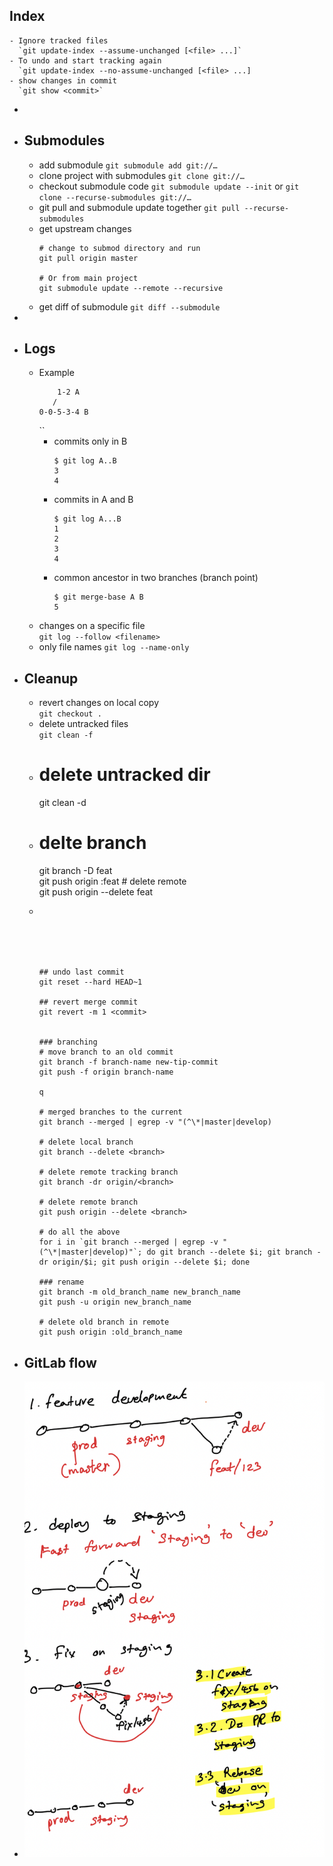 ## Index
	- Ignore tracked files
	  `git update-index --assume-unchanged [<file> ...]`
	- To undo and start tracking again
	  `git update-index --no-assume-unchanged [<file> ...]
	- show changes in commit  
	  `git show <commit>`
-
- ## Submodules
	- add submodule
	  `git submodule add git://…`
	- clone project with submodules
	  `git clone git://…`
	- checkout submodule code
	  `git submodule update --init`
	  or
	  `git clone --recurse-submodules git://…`
	- git pull and submodule update together
	  `git pull --recurse-submodules`
	- get upstream changes
	  ```
	  # change to submod directory and run
	  git pull origin master
	  
	  # Or from main project
	  git submodule update --remote --recursive
	  ```
	- get diff of submodule
	  `git diff --submodule`
-
- ## Logs
	- Example
	  ```
	      1-2 A  
	     /  
	  0-0-5-3-4 B
	  ```
	  ``
		- commits only in B  
		  ```
		  $ git log A..B  
		  3  
		  4
		  ```
		- commits in A and B  
		  ```
		  $ git log A...B  
		  1  
		  2  
		  3  
		  4
		  ```
		- common ancestor in two branches (branch point)
		  ```
		  $ git merge-base A B  
		  5
		  ```
	- changes on a specific file  
	  `git log --follow <filename>`
	- only file names
	  `git log --name-only`
- ## Cleanup
	- revert changes on local copy  
	  ``git checkout .``
	- delete untracked files  
	  `git clean -f`
	- # delete untracked dir  
	  git clean -d
	- # delte branch  
	  git branch -D feat  
	  git push origin :feat # delete remote  
	  git push origin --delete feat
	- ```
	  
	  
	  
	  
	  
	  
	  ## undo last commit  
	  git reset --hard HEAD~1
	  
	  ## revert merge commit  
	  git revert -m 1 <commit>
	  
	  
	  ### branching  
	  # move branch to an old commit  
	  git branch -f branch-name new-tip-commit  
	  git push -f origin branch-name
	  
	  q
	  
	  # merged branches to the current  
	  git branch --merged | egrep -v "(^\*|master|develop)
	  
	  # delete local branch  
	  git branch --delete <branch>
	  
	  # delete remote tracking branch  
	  git branch -dr origin/<branch>
	  
	  # delete remote branch  
	  git push origin --delete <branch>
	  
	  # do all the above  
	  for i in `git branch --merged | egrep -v "(^\*|master|develop)"`; do git branch --delete $i; git branch -dr origin/$i; git push origin --delete $i; done
	  
	  ### rename  
	  git branch -m old_branch_name new_branch_name  
	  git push -u origin new_branch_name
	  
	  # delete old branch in remote  
	  git push origin :old_branch_name
	  ```
- ## GitLab flow
- ![GitLab_Flow.png](../assets/GitLab_Flow.png)